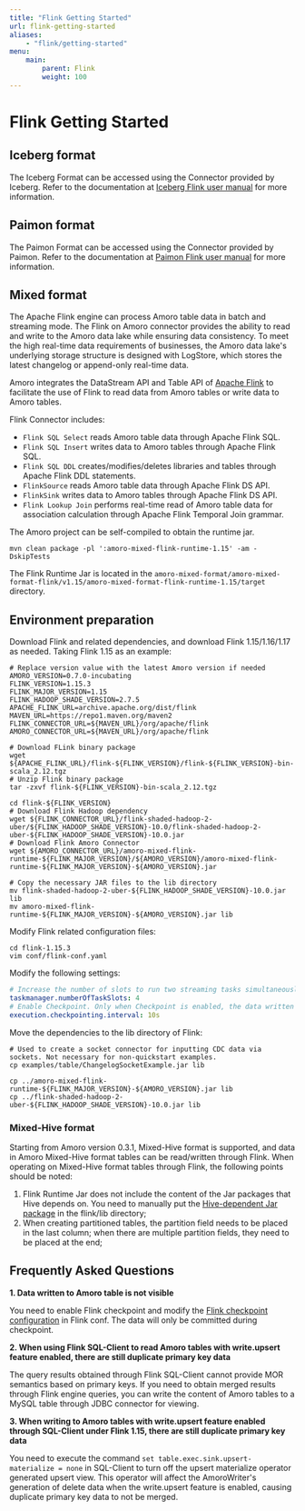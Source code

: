 ```yaml
---
title: "Flink Getting Started"
url: flink-getting-started
aliases:
    - "flink/getting-started"
menu:
    main:
        parent: Flink
        weight: 100
---
```

<!--
 - Licensed to the Apache Software Foundation (ASF) under one or more
 - contributor license agreements.  See the NOTICE file distributed with
 - this work for additional information regarding copyright ownership.
 - The ASF licenses this file to You under the Apache License, Version 2.0
 - (the "License"); you may not use this file except in compliance with
 - the License.  You may obtain a copy of the License at
 -
 -   http://www.apache.org/licenses/LICENSE-2.0
 -
 - Unless required by applicable law or agreed to in writing, software
 - distributed under the License is distributed on an "AS IS" BASIS,
 - WITHOUT WARRANTIES OR CONDITIONS OF ANY KIND, either express or implied.
 - See the License for the specific language governing permissions and
 - limitations under the License.
 -->
# Flink Getting Started

## Iceberg format

The Iceberg Format can be accessed using the Connector provided by Iceberg.
Refer to the documentation at [Iceberg Flink user manual](https://iceberg.apache.org/docs/latest/flink-connector/)
for more information.

## Paimon format

The Paimon Format can be accessed using the Connector provided by Paimon.
Refer to the documentation at [Paimon Flink user manual](https://paimon.apache.org/docs/master/engines/flink/)
for more information.

## Mixed format
The Apache Flink engine can process Amoro table data in batch and streaming mode. The Flink on Amoro connector provides the ability to read and write to the Amoro data lake while ensuring data consistency. To meet the high real-time data requirements of businesses, the Amoro data lake's underlying storage structure is designed with LogStore, which stores the latest changelog or append-only real-time data.

Amoro integrates the DataStream API and Table API of [Apache Flink](https://flink.apache.org/) to facilitate the use of Flink to read data from Amoro tables or write data to Amoro tables.

Flink Connector includes:

- `Flink SQL Select` reads Amoro table data through Apache Flink SQL.
- `Flink SQL Insert` writes data to Amoro tables through Apache Flink SQL.
- `Flink SQL DDL` creates/modifies/deletes libraries and tables through Apache Flink DDL statements.
- `FlinkSource` reads Amoro table data through Apache Flink DS API.
- `FlinkSink` writes data to Amoro tables through Apache Flink DS API.
- `Flink Lookup Join` performs real-time read of Amoro table data for association calculation through Apache Flink Temporal Join grammar.

The Amoro project can be self-compiled to obtain the runtime jar.

`mvn clean package -pl ':amoro-mixed-flink-runtime-1.15' -am -DskipTests`

The Flink Runtime Jar is located in the `amoro-mixed-format/amoro-mixed-format-flink/v1.15/amoro-mixed-format-flink-runtime-1.15/target` directory.

## Environment preparation
Download Flink and related dependencies, and download Flink 1.15/1.16/1.17 as needed. Taking Flink 1.15 as an example:
```shell
# Replace version value with the latest Amoro version if needed
AMORO_VERSION=0.7.0-incubating
FLINK_VERSION=1.15.3
FLINK_MAJOR_VERSION=1.15
FLINK_HADOOP_SHADE_VERSION=2.7.5
APACHE_FLINK_URL=archive.apache.org/dist/flink
MAVEN_URL=https://repo1.maven.org/maven2
FLINK_CONNECTOR_URL=${MAVEN_URL}/org/apache/flink
AMORO_CONNECTOR_URL=${MAVEN_URL}/org/apache/flink

# Download FLink binary package
wget ${APACHE_FLINK_URL}/flink-${FLINK_VERSION}/flink-${FLINK_VERSION}-bin-scala_2.12.tgz
# Unzip Flink binary package
tar -zxvf flink-${FLINK_VERSION}-bin-scala_2.12.tgz

cd flink-${FLINK_VERSION}
# Download Flink Hadoop dependency
wget ${FLINK_CONNECTOR_URL}/flink-shaded-hadoop-2-uber/${FLINK_HADOOP_SHADE_VERSION}-10.0/flink-shaded-hadoop-2-uber-${FLINK_HADOOP_SHADE_VERSION}-10.0.jar
# Download Flink Amoro Connector
wget ${AMORO_CONNECTOR_URL}/amoro-mixed-flink-runtime-${FLINK_MAJOR_VERSION}/${AMORO_VERSION}/amoro-mixed-flink-runtime-${FLINK_MAJOR_VERSION}-${AMORO_VERSION}.jar

# Copy the necessary JAR files to the lib directory
mv flink-shaded-hadoop-2-uber-${FLINK_HADOOP_SHADE_VERSION}-10.0.jar lib
mv amoro-mixed-flink-runtime-${FLINK_MAJOR_VERSION}-${AMORO_VERSION}.jar lib
```

Modify Flink related configuration files:

```shell
cd flink-1.15.3
vim conf/flink-conf.yaml
```
Modify the following settings:

```yaml
# Increase the number of slots to run two streaming tasks simultaneously
taskmanager.numberOfTaskSlots: 4
# Enable Checkpoint. Only when Checkpoint is enabled, the data written to the file is visible
execution.checkpointing.interval: 10s
```

Move the dependencies to the lib directory of Flink:

```shell
# Used to create a socket connector for inputting CDC data via sockets. Not necessary for non-quickstart examples.
cp examples/table/ChangelogSocketExample.jar lib

cp ../amoro-mixed-flink-runtime-${FLINK_MAJOR_VERSION}-${AMORO_VERSION}.jar lib
cp ../flink-shaded-hadoop-2-uber-${FLINK_HADOOP_SHADE_VERSION}-10.0.jar lib
```

### Mixed-Hive format
Starting from Amoro version 0.3.1, Mixed-Hive format is supported, and data in Amoro  Mixed-Hive format tables can be read/written through Flink. When operating on Mixed-Hive format tables through Flink, the following points should be noted:

1. Flink Runtime Jar does not include the content of the Jar packages that Hive depends on. You need to manually put the [Hive-dependent Jar package](https://repo1.maven.org/maven2/org/apache/hive/hive-exec/2.1.1/hive-exec-2.1.1.jar) in the flink/lib directory;
2. When creating partitioned tables, the partition field needs to be placed in the last column; when there are multiple partition fields, they need to be placed at the end;

## Frequently Asked Questions

**1. Data written to Amoro table is not visible**

You need to enable Flink checkpoint and modify the [Flink checkpoint configuration](https://nightlies.apache.org/flink/flink-docs-release-1.12/deployment/config.html#execution-checkpointing-interval) in Flink conf. The data will only be committed during checkpoint.

**2. When using Flink SQL-Client to read Amoro tables with write.upsert feature enabled, there are still duplicate primary key data**

The query results obtained through Flink SQL-Client cannot provide MOR semantics based on primary keys. If you need to obtain merged results through Flink engine queries, you can write the content of Amoro tables to a MySQL table through JDBC connector for viewing.

**3. When writing to Amoro tables with write.upsert feature enabled through SQL-Client under Flink 1.15, there are still duplicate primary key data**

You need to execute the command `set table.exec.sink.upsert-materialize = none` in SQL-Client to turn off the upsert materialize operator generated upsert view. This operator will affect the AmoroWriter's generation of delete data when the write.upsert feature is enabled, causing duplicate primary key data to not be merged.